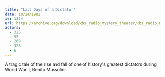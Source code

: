 ```yaml
---
title: "Last Days of a Dictator"
date: 10/20/1982
id: 1384
url: https://archive.org/download/cbs_radio_mystery_theater/cbs_radio_mystery_theater-1351-1399.zip/cbs_radio_mystery_theater-1351-1399%2Fcbsrmt_1384_last_days_of_a_dictator.mp3
actors:
  - 325
  - 95
  - 269
  - 328
  - 6
---
```

A tragic tale of the rise and fall of one of history's greatest dictators during World War II, Benito Mussolini.